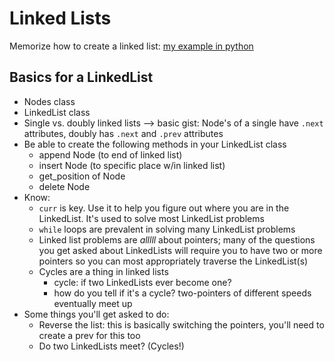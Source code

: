 # Linked Lists


Memorize how to create a linked list: [my example in python](https://github.com/rogue0137/general/blob/master/online_practice_sites/udacity/udacity_linked_list.py)

## Basics for a LinkedList
- Nodes class
- LinkedList class
- Single vs. doubly linked lists --> basic gist: Node's of a single have `.next` attributes, doubly has `.next` and `.prev` attributes
- Be able to create the following methods in your LinkedList class
    - append Node (to end of linked list)
    - insert Node (to specific place w/in linked list)
    - get_position of Node
    - delete Node
- Know:
    - `curr` is key. Use it to help you figure out where you are in the LinkedList. It's used to solve most LinkedList problems
    - `while` loops are prevalent in solving many LinkedList problems
    - Linked list problems are *alllll* about pointers; many of the questions you get asked about LinkedLists will require you to have two or more pointers so you can most appropriately traverse the LinkedList(s)
    - Cycles are a thing in linked lists
        - cycle: if two LinkedLists ever become one?
        - how do you tell if it's a cycle? two-pointers of different speeds eventually meet up
- Some things you'll get asked to do:
    - Reverse the list: this is basically switching the pointers, you'll need to create a prev for this too
    - Do two LinkedLists meet? (Cycles!)
    
